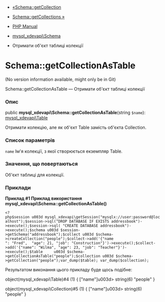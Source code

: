 - [«Schema::getCollection](mysql-xdevapi-schema.getcollection.md)
- [Schema::getCollections »](mysql-xdevapi-schema.getcollections.md)

- [PHP Manual](index.md)
- [mysql_xdevapi\Schema](class.mysql-xdevapi-schema.md)
- Отримати об'єкт таблиці колекції

# Schema::getCollectionAsTable

(No version information available, might only be in Git)

Schema::getCollectionAsTable — Отримати об'єкт таблиці колекції

### Опис

public **mysql_xdevapi\Schema::getCollectionAsTable**(string `$name`):
[mysql_xdevapi\Table](class.mysql-xdevapi-table.md)

Отримати колекцію, але як об'єкт Table замість об'єкта Collection.

### Список параметрів

`name`
Ім'я колекції, з якої створюється екземпляр Table.

### Значення, що повертаються

Об'єкт таблиці для колекції.

### Приклади

**Приклад #1 Приклад використання
**mysql_xdevapi\Schema::getCollectionAsTable()****

` <?php$session u003d mysql_xdevapi\getSession("mysqlx://user:password@localhost");$session->sql("DROP DATABASE IF EXISTS addressbook")->execute();$session->sql( "CREATE DATABASE addressbook")->execute();$schema u003d $session->getSchema("addressbook");$collect u003d $schema->createCollection("people");$collect->add('{"name ": "Fred",  "age": 21, "job": "Construction"}')->execute();$collect->add('{"name": "Wilma", "age": 23, "job": "Teacher"}')->execute();$table     u003d $schema->getCollectionAsTable("people");$collection u003d $schema->getCollection("people");var_dump($table); var_dump($collection); `

Результатом виконання цього прикладу буде щось подібне:

object(mysql_xdevapi\Table)#4 (1) {
["name"]u003d>
string(6) "people"
}

object(mysql_xdevapi\Collection)#5 (1) {
["name"]u003d>
string(6) "people"
}
